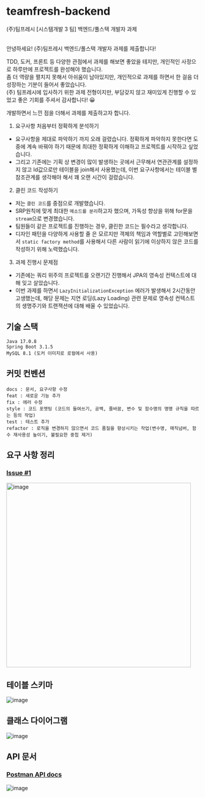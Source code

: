 # teamfresh-backend
(주)팀프레시 [시스템개발 3 팀] 백엔드/풀스택 개발자 과제
<br/>
<br/>

안녕하세요! (주)팀프레시 백엔드/풀스택 개발자 과제를 제출합니다!

TDD, 도커, 프론트 등 다양한 관점에서 과제를 해보면 좋았을 테지만, 개인적인 사정으로 하루만에 프로젝트를 완성해야 했습니다.  
좀 더 역량을 펼치지 못해서 아쉬움이 남아있지만, 개인적으로 과제를 하면서 한 걸음 더 성장하는 기분이 들어서 좋았습니다.  
(주) 팀프레시에 입사하기 위한 과제 전형이지만, 부담갖지 않고 재미있게 진행할 수 있었고 좋은 기회를 주셔서 감사합니다! 😀   

개발하면서 느낀 점을 더해서 과제를 제출하고자 합니다. 

1. 요구사항 처음부터 정확하게 분석하기
- 요구사항을 제대로 파악하기 까지 오래 걸렸습니다. 정확하게 파악하지 못한다면 도중에 계속 바꿔야 하기 때문에 최대한 정확하게 이해하고 프로젝트를 시작하고 싶었습니다.
- 그리고 기존에는 기획 상 변경이 많이 발생하는 곳에서 근무해서 연관관계를 설정하지 않고 Id값으로만 테이블을 join해서 사용했는데, 이번 요구사항에서는 테이블 별 참조관계를 생각해야 해서 꽤 오랜 시간이 걸렸습니다.

2. 클린 코드 작성하기
- 저는 `클린 코드`를 중점으로 개발했습니다.
- SRP원칙에 맞게 최대한 `메소드를 분리`하고자 했으며, 가독성 향상을 위해 for문을 `stream`으로 변경했습니다.
- 팀원들이 같은 프로젝트를 진행하는 경우, 클린한 코드는 필수라고 생각합니다.
- 디자인 패턴을 다양하게 사용할 줄 은 모르지만 객체의 책임과 역할별로 고민해보면서 `static factory method`를 사용해서 다른 사람이 읽기에 이상하지 않은 코드를 작성하기 위해 노력했습니다.

3. 과제 진행시 문제점
- 기존에는 쿼리 위주의 프로젝트를 오랜기간 진행해서 JPA의 영속성 컨텍스트에 대해 잊고 살았습니다.
- 이번 과제를 하면서 `LazyInitializationException` 에러가 발생해서 2시간동안 고생했는데, 해당 문제는  지연 로딩(Lazy Loading) 관련 문제로 영속성 컨텍스트의 생명주기와 트랜잭션에 대해 배울 수 있었습니다.

## 기술 스택
```
Java 17.0.8  
Spring Boot 3.1.5  
MySQL 8.1 (도커 이미지로 로컬에서 사용)
```

## 커밋 컨벤션
```text
docs : 문서, 요구사항 수정
feat : 새로운 기능 추가
fix : 에러 수정
style : 코드 포멧팅 (코드의 들여쓰기, 공백, 줄바꿈, 변수 및 함수명의 명명 규칙을 따르는 등의 작업)
test : 테스트 추가
refactor : 로직을 변경하지 않으면서 코드 품질을 향상시키는 작업(변수명, 매직넘버, 함수 재사용성 높이기, 불필요한 중첩 제거)
```

## 요구 사항 정리
### [Issue #1](https://github.com/codesejin/teamfresh-backend/issues/1#issue-1959256285)  
<img width="482" alt="image" src="https://github.com/codesejin/teamfresh-backend/assets/101460733/b35e8492-bab5-4291-ba09-d911d48f33ef">

  
## 테이블 스키마
![image](https://github.com/codesejin/teamfresh-backend/assets/101460733/95321df0-339e-40fb-ae75-91e0ad8aff6d)


## 클래스 다이어그램
![image](https://github.com/codesejin/teamfresh-backend/assets/101460733/1aa1fd3d-fec9-4402-b236-e7a875584e36)


## API 문서

### [Postman API docs](https://documenter.getpostman.com/view/19993324/2s9YRE1qq9)
![image](https://github.com/codesejin/teamfresh-backend/assets/101460733/b8ccf9c1-3c2c-4b7f-ad5b-8f2e98f725e7)

